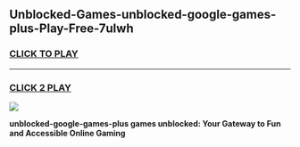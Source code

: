 
## Unblocked-Games-unblocked-google-games-plus-Play-Free-7ulwh
<h3>
<a href="https://premium76.site?title=unblocked-google-games-plus&ref=21A">CLICK TO PLAY</a></h3>
<hr>

<h3>
<a href="https://premium76.site?title=unblocked-google-games-plus&ref=21A">CLICK 2 PLAY</a>
  
</h3>

<a href="https://premium76.site?title=unblocked-google-games-plus&ref=21A"><img src="https://clearcache.store/games.png"></a>


**unblocked-google-games-plus games unblocked: Your Gateway to Fun and Accessible Online Gaming**
